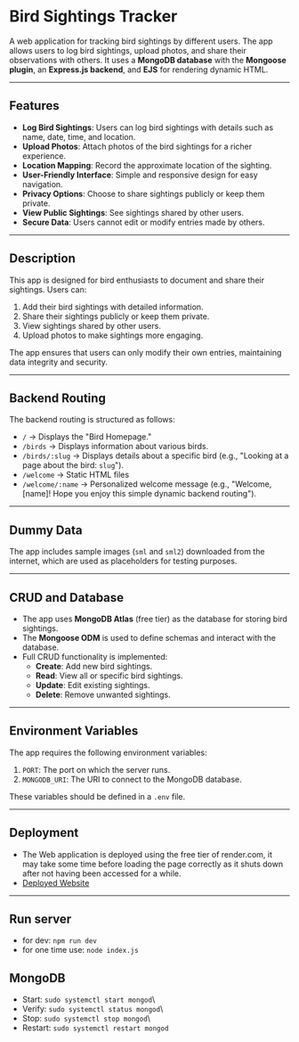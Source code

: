 # **Bird Sightings Tracker**

A web application for tracking bird sightings by different users. The app allows users to log bird sightings, upload photos, and share their observations with others. It uses a **MongoDB database** with the **Mongoose plugin**, an **Express.js backend**, and **EJS** for rendering dynamic HTML.

---

## **Features**
- **Log Bird Sightings**: Users can log bird sightings with details such as name, date, time, and location.
- **Upload Photos**: Attach photos of the bird sightings for a richer experience.
- **Location Mapping**: Record the approximate location of the sighting.
- **User-Friendly Interface**: Simple and responsive design for easy navigation.
- **Privacy Options**: Choose to share sightings publicly or keep them private.
- **View Public Sightings**: See sightings shared by other users.
- **Secure Data**: Users cannot edit or modify entries made by others.

---

## **Description**
This app is designed for bird enthusiasts to document and share their sightings. Users can:
1. Add their bird sightings with detailed information.
2. Share their sightings publicly or keep them private.
3. View sightings shared by other users.
4. Upload photos to make sightings more engaging.

The app ensures that users can only modify their own entries, maintaining data integrity and security.

---

## **Backend Routing**
The backend routing is structured as follows:
- `/` → Displays the "Bird Homepage."
- `/birds` → Displays information about various birds.
- `/birds/:slug` → Displays details about a specific bird (e.g., "Looking at a page about the bird: `slug`").
- `/welcome` → Static HTML files
- `/welcome/:name` → Personalized welcome message (e.g., "Welcome, [name]! Hope you enjoy this simple dynamic backend routing").

---

## **Dummy Data**
The app includes sample images (`sml` and `sml2`) downloaded from the internet, which are used as placeholders for testing purposes.

---

## **CRUD and Database**
- The app uses **MongoDB Atlas** (free tier) as the database for storing bird sightings.
- The **Mongoose ODM** is used to define schemas and interact with the database.
- Full CRUD functionality is implemented:
  - **Create**: Add new bird sightings.
  - **Read**: View all or specific bird sightings.
  - **Update**: Edit existing sightings.
  - **Delete**: Remove unwanted sightings.

---

## **Environment Variables**
The app requires the following environment variables:
1. `PORT`: The port on which the server runs.
2. `MONGODB_URI`: The URI to connect to the MongoDB database.

These variables should be defined in a `.env` file.

---

## **Deployment**
- The Web application is deployed using the free tier of render.com, it may take some time before loading the page correctly as it shuts down after not having been accessed for a while.
- [Deployed Website](https://bird-nst6.onrender.com/)



---

## **Run server**
- for dev: `npm run dev`
- for one time use: `node index.js`
## **MongoDB**
- Start: `sudo systemctl start mongod`\
- Verify: `sudo systemctl status mongod`\
- Stop: `sudo systemctl stop mongod`\
- Restart: `sudo systemctl restart mongod`



